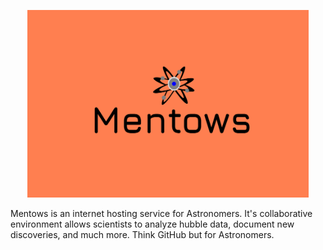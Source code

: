 <p align="center">
  <img src="/mentows-app/src/assets/Mentows3.png" alt="Alt Text" style="height:300px; width:450px">
</p>

Mentows is an internet hosting service for Astronomers. It's collaborative environment allows scientists to analyze hubble data, document new discoveries, and much more. Think GitHub but for Astronomers.